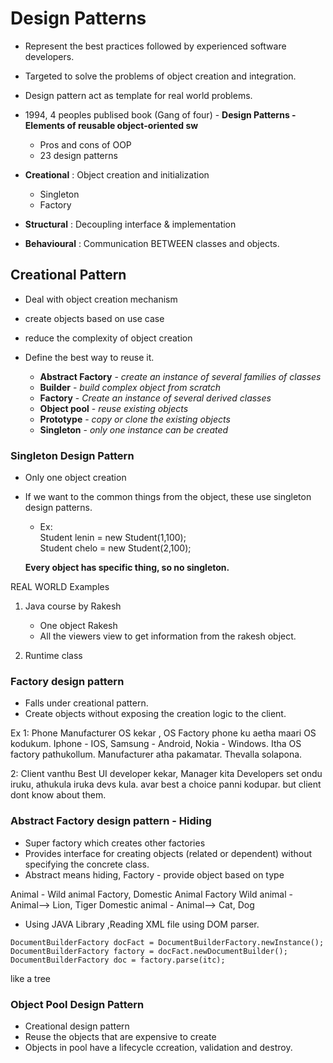 # Design Patterns

* Represent the best practices followed by experienced software developers.
* Targeted to solve the problems of object creation and integration.
* Design pattern act as template for real world problems.
* 1994, 4 peoples publised book (Gang of four) - **Design Patterns - Elements of reusable object-oriented sw**
  * Pros and cons of OOP
  * 23 design patterns


* **Creational** : Object creation and initialization  
  * Singleton
  * Factory
* **Structural** : Decoupling interface & implementation
* **Behavioural** : Communication BETWEEN classes and objects. 


## Creational Pattern

* Deal with object creation mechanism
* create objects based on use case
* reduce the complexity of object creation
* Define the best way to reuse it.


  * **Abstract Factory** - _create an instance of several families of classes_
  * **Builder** - _build complex object from scratch_
  * **Factory** - _Create an instance of several derived classes_
  * **Object pool** - _reuse existing objects_
  * **Prototype** - _copy or clone the existing objects_
  * **Singleton** - _only one instance can be created_


### Singleton Design Pattern

* Only one object creation
* If we want to the common things from the object, these use singleton design patterns.
  * Ex: <br/>
        Student lenin = new Student(1,100); <br />
        Student chelo = new Student(2,100);
  
  **Every object has specific thing, so no singleton.**

REAL WORLD Examples
1. Java course by Rakesh
   * One object Rakesh
   * All the viewers view to get information from the rakesh object.

2. Runtime class



### Factory design pattern

* Falls under creational pattern.
* Create objects without exposing the creation logic to the client.

Ex 1: Phone Manufacturer OS kekar , OS Factory phone ku aetha maari OS kodukum.
    Iphone - IOS, Samsung - Android, Nokia - Windows. Itha OS factory pathukollum. Manufacturer atha pakamatar.
    Thevalla solapona.

2: Client vanthu Best UI developer kekar, Manager kita Developers set ondu iruku, athukula iruka devs kula. avar best a choice
    panni kodupar. but client dont know about them. 



### Abstract Factory design pattern - Hiding

* Super factory which creates other factories
* Provides interface for creating objects (related or dependent) without specifying the concrete class.
* Abstract means hiding, Factory - provide object based on type 

Animal - Wild animal Factory, Domestic Animal Factory
Wild animal - Animal--> Lion, Tiger
Domestic animal - Animal--> Cat, Dog

* Using JAVA Library ,Reading XML file using DOM parser.

`DocumentBuilderFactory docFact = DocumentBuilderFactory.newInstance();
 DocumentBuilderFactory factory = docFact.newDocumentBuilder();
 DocumentBuilderFactory doc = factory.parse(itc);
`

like a tree

### Object Pool Design Pattern

* Creational design pattern
* Reuse the objects that are expensive to create
* Objects in pool have a lifecycle ccreation, validation and destroy.
